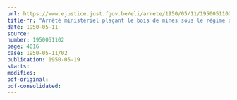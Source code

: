 ```yaml
---
url: https://www.ejustice.just.fgov.be/eli/arrete/1950/05/11/1950051102/justel
title-fr: "Arrêté ministériel plaçant le bois de mines sous le régime du prix normal"
date: 1950-05-11
source:
number: 1950051102
page: 4016
case: 1950-05-11/02
publication: 1950-05-19
starts:
modifies:
pdf-original:
pdf-consolidated:
---
```



